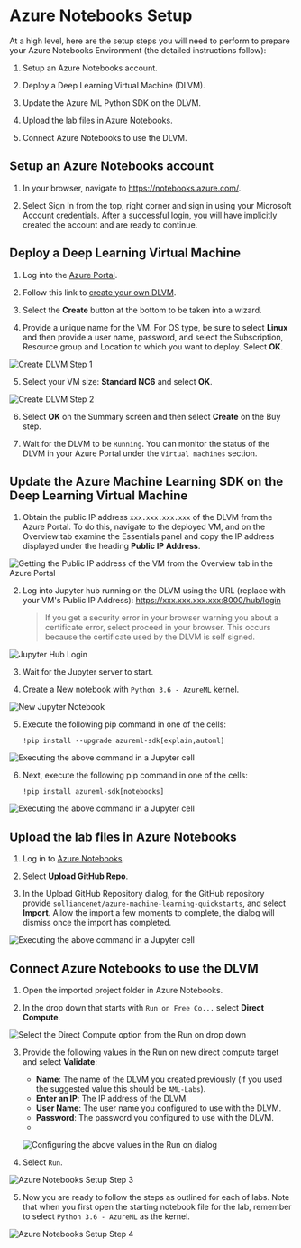 # Azure Notebooks Setup

At a high level, here are the setup steps you will need to perform to prepare your Azure Notebooks Environment (the detailed instructions follow):

1. Setup an Azure Notebooks account. 

2. Deploy a Deep Learning Virtual Machine (DLVM).

3. Update the Azure ML Python SDK on the DLVM.

4. Upload the lab files in Azure Notebooks.

5. Connect Azure Notebooks to use the DLVM.

## Setup an Azure Notebooks account
1. In your browser, navigate to https://notebooks.azure.com/.

2. Select Sign In from the top, right corner and sign in using your Microsoft Account credentials. After a successful login, you will have implicitly created the account and are ready to continue.


## Deploy a Deep Learning Virtual Machine

1. Log into the [Azure Portal](https://portal.azure.com).

2. Follow this link to [create your own DLVM](https://portal.azure.com/#create/microsoft-ads.dsvm-deep-learningtoolkit).

3. Select the **Create** button at the bottom to be taken into a wizard.

4. Provide a unique name for the VM. For OS type, be sure to select **Linux** and then provide a user name, password, and select the Subscription, Resource group and Location to which you want to deploy. Select **OK**.


![Create DLVM Step 1](./images/setup_vm/create_vm_1.png)


5. Select your VM size: **Standard NC6** and select **OK**.


![Create DLVM Step 2](./images/setup_vm/create_vm_2.png)


6. Select **OK** on the Summary screen and then select **Create** on the Buy step.

7. Wait for the DLVM to be `Running`. You can monitor the status of the DLVM in your Azure Portal under the `Virtual machines` section.


## Update the Azure Machine Learning SDK on the Deep Learning Virtual Machine

1. Obtain the public IP address `xxx.xxx.xxx.xxx` of the DLVM from the Azure Portal. To do this, navigate to the deployed VM, and on the Overview tab examine the Essentials panel and copy the IP address displayed under the heading **Public IP Address**.

![Getting the Public IP address of the VM from the Overview tab in the Azure Portal](./images/setup_vm/get_ip_of_vm.png)

2. Log into Jupyter hub running on the DLVM using the URL (replace with your VM's Public IP Address): https://xxx.xxx.xxx.xxx:8000/hub/login

    >If you get a security error in your browser warning you about a certificate error, select proceed in your browser. This occurs because the certificate used by the DLVM is self signed.

![Jupyter Hub Login](./images/setup_vm/hub_login.png)

3. Wait for the Jupyter server to start.

4. Create a New notebook with `Python 3.6 - AzureML` kernel.

![New Jupyter Notebook](./images/setup_vm/create_nb.png)

5. Execute the following pip command in one of the cells: 

    `!pip install --upgrade azureml-sdk[explain,automl]`

![Executing the above command in a Jupyter cell](./images/setup_vm/pip_1.png)

6. Next, execute the following pip command in one of the cells: 
 
    `!pip install azureml-sdk[notebooks]`

![Executing the above command in a Jupyter cell](./images/setup_vm/pip_2.png)

## Upload the lab files in Azure Notebooks

1. Log in to [Azure Notebooks](https://notebooks.azure.com/).

2. Select **Upload GitHub Repo**.

3. In the Upload GitHub Repository dialog, for the GitHub repository provide `solliancenet/azure-machine-learning-quickstarts`, and select **Import**. Allow the import a few moments to complete, the dialog will dismiss once the import has completed.

![Executing the above command in a Jupyter cell](./images/setup_notebook/01.png)



## Connect Azure Notebooks to use the DLVM

1. Open the imported project folder in Azure Notebooks.

2. In the drop down that starts with `Run on Free Co...` select **Direct Compute**.

![Select the Direct Compute option from the Run on drop down](./images/setup_compute/00.png)

3. Provide the following values in the Run on new direct compute target and select **Validate**:

    - **Name**: The name of the DLVM you created previously (if you used the suggested value this should be `AML-Labs`).
    - **Enter an IP**: The IP address of the DLVM.
    - **User Name**: The user name you configured to use with the DLVM.
    - **Password**: The password you configured to use with the DLVM.
    - 
    ![Configuring the above values in the Run on dialog](./images/setup_compute/compute_2.png)

4. Select `Run`.

![Azure Notebooks Setup Step 3](./images/setup_compute/compute_3.png)

5. Now you are ready to follow the steps as outlined for each of labs. Note that when you first open the starting notebook file for the lab, remember to select `Python 3.6 - AzureML` as the kernel.

![Azure Notebooks Setup Step 4](./images/setup_compute/setup_kernel.png)


